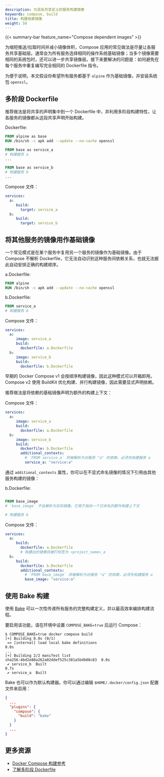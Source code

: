 ```yaml
---
description: 为具有共享定义的服务构建镜像
keywords: compose, build
title: 构建依赖镜像
weight: 50
---
```


{{< summary-bar feature_name="Compose dependent images" >}}

为缩短推送/拉取时间并减小镜像体积，Compose 应用的常见做法是尽量让各服务共享基础层。通常会为所有服务选择相同的操作系统基础镜像；当多个镜像需要相同的系统包时，还可以进一步共享镜像层。接下来要解决的问题是：如何避免在每个服务中重复编写完全相同的 Dockerfile 指令。

为便于说明，本文假设你希望所有服务都基于 `alpine` 作为基础镜像，并安装系统包 `openssl`。

## 多阶段 Dockerfile

推荐做法是将共享的声明集中到一个 Dockerfile 中，并利用多阶段构建特性，让各服务的镜像都从这段共享声明开始构建。

Dockerfile:

```dockerfile
FROM alpine as base
RUN /bin/sh -c apk add --update --no-cache openssl

FROM base as service_a
# 构建服务 a
...

FROM base as service_b
# 构建服务 b
...
```

Compose 文件：

```yaml
services:
  a:
     build:
       target: service_a
  b:
     build:
       target: service_b
```

## 将其他服务的镜像用作基础镜像

一个常见模式是在某个服务中复用另一个服务的镜像作为基础镜像。由于 Compose 不解析 Dockerfile，它无法自动识别这种服务间依赖关系，也就无法据此自动安排正确的构建顺序。

a.Dockerfile:

```dockerfile
FROM alpine
RUN /bin/sh -c apk add --update --no-cache openssl
```

b.Dockerfile:

```dockerfile
FROM service_a
# 构建服务 b
```

Compose 文件：

```yaml
services:
  a:
     image: service_a 
     build:
       dockerfile: a.Dockerfile
  b:
     image: service_b
     build:
       dockerfile: b.Dockerfile
```

早期的 Docker Compose v1 会按顺序构建镜像，因此这种模式可以开箱即用。Compose v2 使用 BuildKit 优化构建、并行构建镜像，因此需要显式声明依赖。

推荐做法是将依赖的基础镜像声明为额外的构建上下文：

Compose 文件：

```yaml
services:
  a:
     image: service_a
     build: 
       dockerfile: a.Dockerfile
  b:
     image: service_b
     build:
       dockerfile: b.Dockerfile
       additional_contexts:
         # `FROM service_a` 将被解析为对服务 "a" 的依赖，必须先构建服务 a
         service_a: "service:a"
```

通过 `additional_contexts` 属性，你可以在不显式命名镜像的情况下引用由其他服务构建的镜像：

b.Dockerfile:

```dockerfile

FROM base_image  
# `base_image` 不会解析为实际镜像。它用于指向一个已命名的额外构建上下文

# 构建服务 b
```

Compose 文件：

```yaml
services:
  a:
     build: 
       dockerfile: a.Dockerfile
       # 构建出的镜像将被打标签为 <project_name>_a
  b:
     build:
       dockerfile: b.Dockerfile
       additional_contexts:
         # `FROM base_image` 将被解析为对服务 "a" 的依赖，必须先构建服务 a
         base_image: "service:a"
```

## 使用 Bake 构建

使用 [Bake](/manuals/build/bake/_index.md) 可以一次性传递所有服务的完整构建定义，并以最高效率编排构建流程。

要启用该功能，请在环境中设置 `COMPOSE_BAKE=true` 后运行 Compose：

```console
$ COMPOSE_BAKE=true docker compose build
[+] Building 0.0s (0/1)                                                         
 => [internal] load local bake definitions                                 0.0s
...
[+] Building 2/2 manifest list sha256:4bd2e88a262a02ddef525c381a5bdb08c83  0.0s
 ✔ service_b  Built                                                        0.7s 
 ✔ service_a  Built    
```

Bake 也可以作为默认构建器。你可以通过编辑 `$HOME/.docker/config.json` 配置文件来启用：
```json
{
  ...
  "plugins": {
    "compose": {
      "build": "bake"
    }
  }
  ...
}
```

## 更多资源

- [Docker Compose 构建参考](/reference/cli/docker/compose/build.md)
- [了解多阶段 Dockerfile](/manuals/build/building/multi-stage.md)
